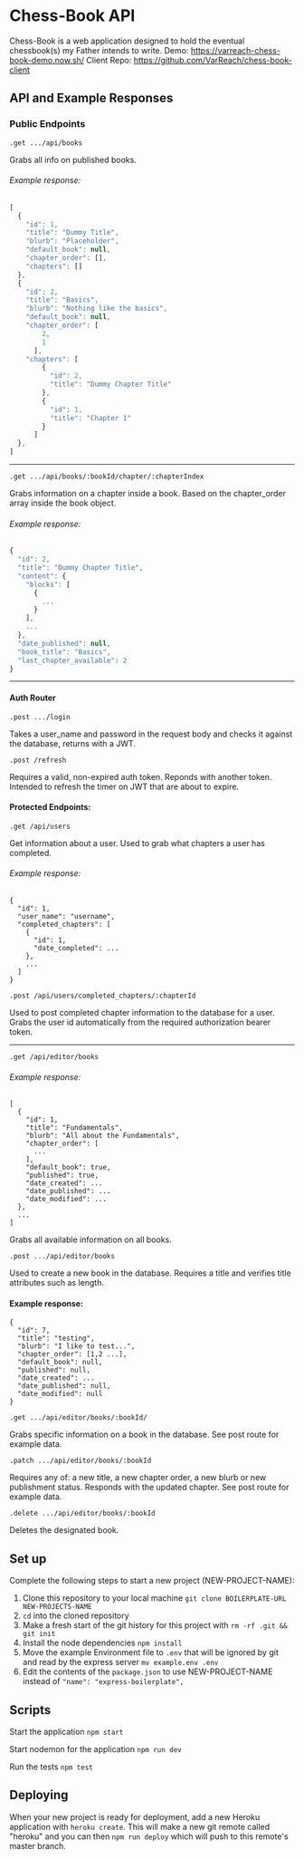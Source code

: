 # Chess-Book API

Chess-Book is a web application designed to hold the eventual chessbook(s) my Father intends to write. 
Demo: https://varreach-chess-book-demo.now.sh/
Client Repo: https://github.com/VarReach/chess-book-client

## API and Example Responses

### Public Endpoints

```
.get .../api/books
```

Grabs all info on published books.

###### Example response:

```javascript
[
  {
    "id": 1,
    "title": "Dummy Title",
    "blurb": "Placeholder",
    "default_book": null,
    "chapter_order": [],
    "chapters": []
  },
  {
    "id": 2,
    "title": "Basics",
    "blurb": "Nothing like the basics",
    "default_book": null,
    "chapter_order": [
        2,
        1
      ],
    "chapters": [
        {
          "id": 2,
          "title": "Dummy Chapter Title"
        },
        {
          "id": 1,
          "title": "Chapter 1"
        }
      ]
  },
]
```
---
```
.get .../api/books/:bookId/chapter/:chapterIndex
```

Grabs information on a chapter inside a book. Based on the chapter_order array inside the book object.

###### Example response:

```javascript
{
  "id": 2,
  "title": "Dummy Chapter Title",
  "content": {
    "blocks": [
      {
        ...
      }
    ],
    ...
  },
  "date_published": null,
  "book_title": "Basics",
  "last_chapter_available": 2
}
```
---

#### Auth Router

```
.post .../login
```
Takes a user_name and password in the request body and checks it against the database, returns with a JWT.

```
.post /refresh
```
Requires a valid, non-expired auth token. Reponds with another token. Intended to refresh the timer on JWT that are about to expire.


#### Protected Endpoints:

```
.get /api/users
```
Get information about a user. Used to grab what chapters a user has completed. 

###### Example response:
```
{
  "id": 1,
  "user_name": "username",
  "completed_chapters": [
    {
      "id": 1,
      "date_completed": ...
    },
    ...
  ]
}
```

```
.post /api/users/completed_chapters/:chapterId
```

Used to post completed chapter information to the database for a user. Grabs the user id automatically from the required authorization bearer token.

---

```
.get /api/editor/books
```


###### Example response:
```
[
  {
    "id": 1,
    "title": "Fundamentals",
    "blurb": "All about the Fundamentals",
    "chapter_order": [
      ...
    ],
    "default_book": true,
    "published": true,
    "date_created": ...
    "date_published": ...
    "date_modified": ...
  },
  ...
]
```
Grabs all available information on all books.

`.post .../api/editor/books`

Used to create a new book in the database. Requires a title and verifies title attributes such as length.

#### Example response:

```
{
  "id": 7,
  "title": "testing",
  "blurb": "I like to test...",
  "chapter_order": [1,2 ...],
  "default_book": null,
  "published": null,
  "date_created": ...
  "date_published": null,
  "date_modified": null
}
```

`.get .../api/editor/books/:bookId/`

Grabs specific information on a book in the database. See post route for example data.

`.patch .../api/editor/books/:bookId`

Requires any of: a new title, a new chapter order, a new blurb or new publishment status. Responds with the updated chapter. See post route for example data.

`.delete .../api/editor/books/:bookId`

Deletes the designated book.

## Set up

Complete the following steps to start a new project (NEW-PROJECT-NAME):

1. Clone this repository to your local machine `git clone BOILERPLATE-URL NEW-PROJECTS-NAME`
2. `cd` into the cloned repository
3. Make a fresh start of the git history for this project with `rm -rf .git && git init`
4. Install the node dependencies `npm install`
5. Move the example Environment file to `.env` that will be ignored by git and read by the express server `mv example.env .env`
6. Edit the contents of the `package.json` to use NEW-PROJECT-NAME instead of `"name": "express-boilerplate",`

## Scripts

Start the application `npm start`

Start nodemon for the application `npm run dev`

Run the tests `npm test`

## Deploying

When your new project is ready for deployment, add a new Heroku application with `heroku create`. This will make a new git remote called "heroku" and you can then `npm run deploy` which will push to this remote's master branch.
